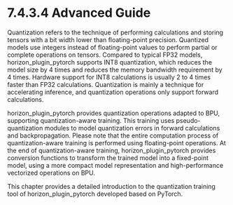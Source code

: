 # 7.4.3.4 Advanced Guide

Quantization refers to the technique of performing calculations and storing tensors with a bit width lower than floating-point precision. Quantized models use integers instead of floating-point values to perform partial or complete operations on tensors. Compared to typical FP32 models, horizon_plugin_pytorch supports INT8 quantization, which reduces the model size by 4 times and reduces the memory bandwidth requirement by 4 times. Hardware support for INT8 calculations is usually 2 to 4 times faster than FP32 calculations. Quantization is mainly a technique for accelerating inference, and quantization operations only support forward calculations.

horizon_plugin_pytorch provides quantization operations adapted to BPU, supporting quantization-aware training. This training uses pseudo-quantization modules to model quantization errors in forward calculations and backpropagation. Please note that the entire computation process of quantization-aware training is performed using floating-point operations. At the end of quantization-aware training, horizon_plugin_pytorch provides conversion functions to transform the trained model into a fixed-point model, using a more compact model representation and high-performance vectorized operations on BPU.

This chapter provides a detailed introduction to the quantization training tool of horizon_plugin_pytorch developed based on PyTorch.